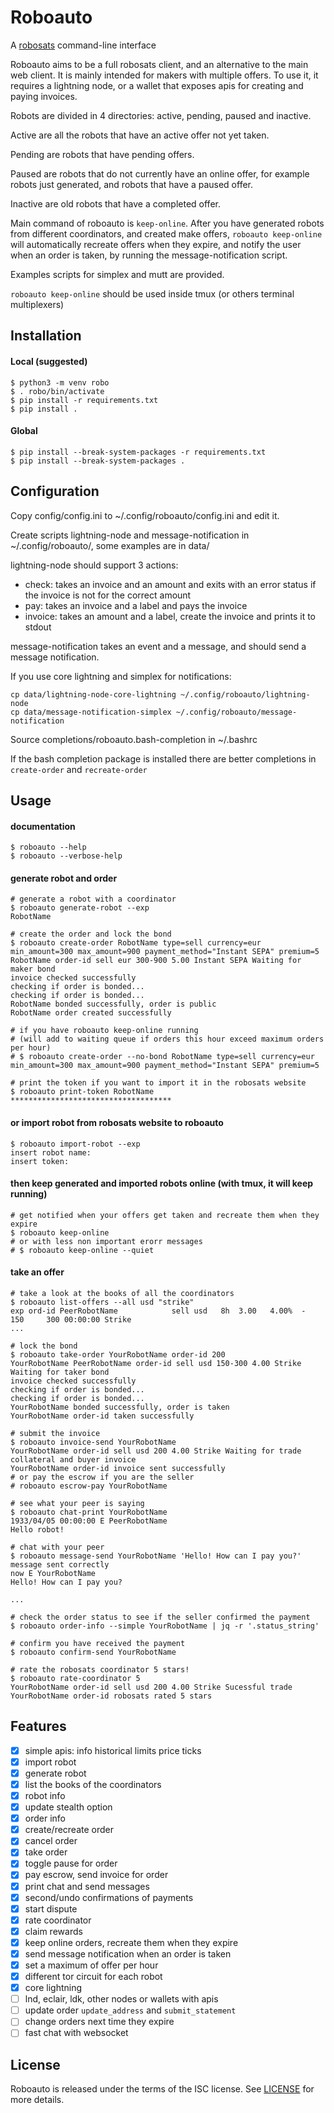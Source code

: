 # Roboauto

A [robosats](https://github.com/RoboSats/robosats) command-line interface

Roboauto aims to be a full robosats client, and an alternative to the main
web client. It is mainly intended for makers with multiple offers. To
use it, it requires a lightning node, or a wallet that exposes apis for
creating and paying invoices.

Robots are divided in 4 directories: active, pending, paused and inactive.

Active are all the robots that have an active offer not yet taken.

Pending are robots that have pending offers.

Paused are robots that do not currently have an online offer, for example
robots just generated, and robots that have a paused offer.

Inactive are old robots that have a completed offer.

Main command of roboauto is `keep-online`. After you have generated
robots from different coordinators, and created make offers, `roboauto
keep-online` will automatically recreate offers when they expire, and
notify the user when an order is taken, by running the message-notification
script.

Examples scripts for simplex and mutt are provided.

`roboauto keep-online` should be used inside tmux
(or others terminal multiplexers)

## Installation

#### Local (suggested)
```
$ python3 -m venv robo
$ . robo/bin/activate
$ pip install -r requirements.txt
$ pip install .
```

#### Global
```
$ pip install --break-system-packages -r requirements.txt
$ pip install --break-system-packages .
```

## Configuration

Copy config/config.ini to ~/.config/roboauto/config.ini and edit it.

Create scripts lightning-node and message-notification in
~/.config/roboauto/, some examples are in data/

lightning-node should support 3 actions:
* check: takes an invoice and an amount and exits with an error status
  if the invoice is not for the correct amount
* pay: takes an invoice and a label and pays the invoice
* invoice: takes an amount and a label, create the invoice and prints it
  to stdout

message-notification takes an event and a message, and should send a
message notification.

If you use core lightning and simplex for notifications:
```
cp data/lightning-node-core-lightning ~/.config/roboauto/lightning-node
cp data/message-notification-simplex ~/.config/roboauto/message-notification
```

Source completions/roboauto.bash-completion in ~/.bashrc

If the bash completion package is installed there are better completions in
`create-order` and `recreate-order`

## Usage

#### documentation
```
$ roboauto --help
$ roboauto --verbose-help
```

#### generate robot and order
```
# generate a robot with a coordinator
$ roboauto generate-robot --exp
RobotName

# create the order and lock the bond
$ roboauto create-order RobotName type=sell currency=eur min_amount=300 max_amount=900 payment_method="Instant SEPA" premium=5
RobotName order-id sell eur 300-900 5.00 Instant SEPA Waiting for maker bond
invoice checked successfully
checking if order is bonded...
checking if order is bonded...
RobotName bonded successfully, order is public
RobotName order created successfully

# if you have roboauto keep-online running
# (will add to waiting queue if orders this hour exceed maximum orders per hour)
# $ roboauto create-order --no-bond RobotName type=sell currency=eur min_amount=300 max_amount=900 payment_method="Instant SEPA" premium=5

# print the token if you want to import it in the robosats website
$ roboauto print-token RobotName
************************************
```

#### or import robot from robosats website to roboauto
```
$ roboauto import-robot --exp
insert robot name:
insert token:
```

#### then keep generated and imported robots online (with tmux, it will keep running)
```
# get notified when your offers get taken and recreate them when they expire
$ roboauto keep-online
# or with less non important erorr messages
# $ roboauto keep-online --quiet
```

#### take an offer
```
# take a look at the books of all the coordinators
$ roboauto list-offers --all usd "strike"
exp ord-id PeerRobotName            sell usd   8h  3.00   4.00%  -      150     300 00:00:00 Strike
...

# lock the bond
$ roboauto take-order YourRobotName order-id 200
YourRobotName PeerRobotName order-id sell usd 150-300 4.00 Strike Waiting for taker bond
invoice checked successfully
checking if order is bonded...
checking if order is bonded...
YourRobotName bonded successfully, order is taken
YourRobotName order-id taken successfully

# submit the invoice
$ roboauto invoice-send YourRobotName
YourRobotName order-id sell usd 200 4.00 Strike Waiting for trade collateral and buyer invoice
YourRobotName order-id invoice sent successfully
# or pay the escrow if you are the seller
# roboauto escrow-pay YourRobotName

# see what your peer is saying
$ roboauto chat-print YourRobotName
1933/04/05 00:00:00 E PeerRobotName
Hello robot!

# chat with your peer
$ roboauto message-send YourRobotName 'Hello! How can I pay you?'
message sent correctly
now E YourRobotName
Hello! How can I pay you?

...

# check the order status to see if the seller confirmed the payment
$ roboauto order-info --simple YourRobotName | jq -r '.status_string'

# confirm you have received the payment
$ roboauto confirm-send YourRobotName

# rate the robosats coordinator 5 stars!
$ roboauto rate-coordinator 5
YourRobotName order-id sell usd 200 4.00 Strike Sucessful trade
YourRobotName order-id robosats rated 5 stars
```

## Features

- [X] simple apis: info historical limits price ticks
- [X] import robot
- [X] generate robot
- [X] list the books of the coordinators
- [X] robot info
- [X] update stealth option
- [X] order info
- [X] create/recreate order
- [X] cancel order
- [X] take order
- [X] toggle pause for order
- [X] pay escrow, send invoice for order
- [X] print chat and send messages
- [X] second/undo confirmations of payments
- [X] start dispute
- [X] rate coordinator
- [X] claim rewards
- [X] keep online orders, recreate them when they expire
- [X] send message notification when an order is taken
- [X] set a maximum of offer per hour
- [X] different tor circuit for each robot
- [X] core lightning
- [ ] lnd, eclair, ldk, other nodes or wallets with apis
- [ ] update order `update_address` and `submit_statement`
- [ ] change orders next time they expire
- [ ] fast chat with websocket

## License

Roboauto is released under the terms of the ISC license.
See [LICENSE](LICENSE) for more details.
